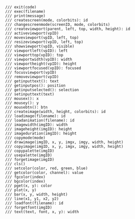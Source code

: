     /// exit(code)
    /// exec(filename)
    /// print(message)
    /// createscreen(mode, colorbits): id
    /// changescreenmode(screenID, mode, colorbits)
    /// createviewport(parent, left, top, width, height): id
    /// activeviewport(vpID)
    /// moveviewport(vpID, left, top)
    /// resizeviewport(vpID, left, top)
    /// showviewport(vpID, visible)
    /// viewportleft(vpID): left
    /// viewporttop(vpID): top
    /// viewportwidth(vpID): width
    /// viewportheight(vpID): height
    /// viewportfocused(vpID): focused
    /// focusviewport(vpID)
    /// removeviewport(vpID)
    /// getinputtext(): text
    /// getinputpos(): position
    /// getinputselected(): selection
    /// setinputtext(text)
    /// mousex(): x
    /// mousey(): y
    /// mousebtn(): btn
    /// createimage(width, height, colorbits): id
    /// loadimage(filename): id
    /// loadanimation(filename): id
    /// imagewidth(imgID): width
    /// imageheight(imgID): height
    /// imageduration(imgID): height
    /// copymode(mode)
    /// drawimage(imgID, x, y, imgx, imgy, width, height)
    /// copyimage(imgID, x, y, imgx, imgy, width, height)
    /// copypalette(imgID)
    /// usepalette(imgID)
    /// forgetimage(imgID)
    /// cls()
    /// setcolor(color, red, green, blue)
    /// getcolor(color, channel): value
    /// fgcolor(index)
    /// bgcolor(index)
    /// pget(x, y): color
    /// plot(x, y)
    /// bar(x, y, width, height)
    /// line(x1, y1, x2, y2)
    /// loadfont(filename): id
    /// forgetfont(imgID)
    /// text(text, font, x, y): width
